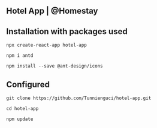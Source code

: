 ## Hotel App | @Homestay

## Installation with packages used

    npx create-react-app hotel-app

    npm i antd

    npm install --save @ant-design/icons


## Configured

    git clone https://github.com/Tunnienguci/hotel-app.git

    cd hotel-app

    npm update